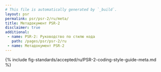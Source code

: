 ```yaml
---
# This file is automatically generated by `_build`.
layout: psr
permalink: psr/psr-2/ru/meta/
title: Метадокумент PSR-2
disclaimer: true
additional:
 - name: PSR-2: Руководство по стилю кода
   path: /pages/psr/psr-2/ru
 - name: Метадокумент PSR-2
---
```


{% include fig-standards/accepted/ru/PSR-2-coding-style-guide-meta.md %}